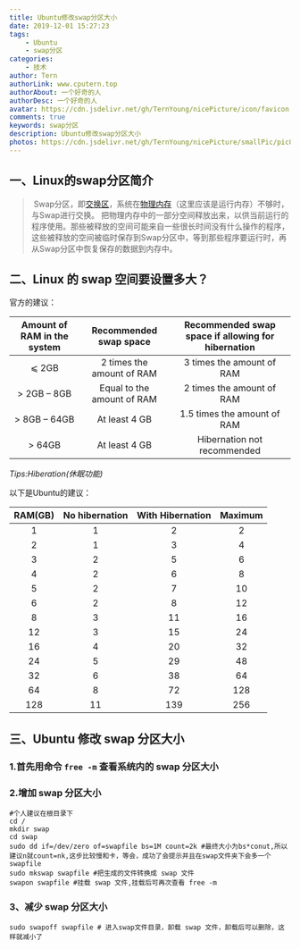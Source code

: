 ```yaml
---
title: Ubuntu修改swap分区大小
date: 2019-12-01 15:27:23
tags: 
	- Ubuntu
	- swap分区
categories:
	- 技术
author: Tern
authorLink: www.cputern.top
authorAbout: 一个好奇的人
authorDesc: 一个好奇的人
avatar: https://cdn.jsdelivr.net/gh/TernYoung/nicePicture/icon/favicon.png
comments: true
keywords: swap分区
description: Ubuntu修改swap分区大小
photos: https://cdn.jsdelivr.net/gh/TernYoung/nicePicture/smallPic/pic095.jpg
---
```




## 一、Linux的swap分区简介

> ​	Swap分区，即[交换区](https://baike.baidu.com/item/交换区)，系统在[物理内存](https://baike.baidu.com/item/物理内存)（这里应该是运行内存）不够时，与Swap进行交换。 把物理内存中的一部分空间释放出来，以供当前运行的程序使用。那些被释放的空间可能来自一些很长时间没有什么操作的程序，这些被释放的空间被临时保存到Swap分区中，等到那些程序要运行时，再从Swap分区中恢复保存的数据到内存中。 

## 二、Linux 的 swap 空间要设置多大？

官方的建议：

| Amount of RAM in the system | Recommended swap space     | Recommended swap space if allowing for hibernation |
| :---------------------------: | :--------------------------: | :--------------------------------------------------: |
| ⩽ 2GB                       | 2 times the amount of RAM  | 3 times the amount of RAM                          |
| \> 2GB – 8GB                | Equal to the amount of RAM | 2 times the amount of RAM                          |
| \> 8GB – 64GB               | At least 4 GB              | 1.5 times the amount of RAM                        |
| \> 64GB                     | At least 4 GB              | Hibernation not recommended                        |

*Tips:Hiberation(休眠功能)*

以下是Ubuntu的建议：

| RAM(GB) | No hibernation | With Hibernation | Maximum |
| :-------: | :--------------: | :----------------: | :-------: |
| 1       | 1              | 2                | 2       |
| 2       | 1              | 3                | 4       |
| 3       | 2              | 5                | 6       |
| 4       | 2              | 6                | 8       |
| 5       | 2              | 7                | 10      |
| 6       | 2              | 8                | 12      |
| 8       | 3              | 11               | 16      |
| 12      | 3              | 15               | 24      |
| 16      | 4              | 20               | 32      |
| 24      | 5              | 29               | 48      |
| 32      | 6              | 38               | 64      |
| 64      | 8              | 72               | 128     |
| 128     | 11             | 139              | 256     |

## 三、Ubuntu 修改 swap 分区大小

### 1.首先用命令 `free -m` 查看系统内的 swap 分区大小

### 2.增加 swap 分区大小

```shell
#个人建议在根目录下
cd /
mkdir swap
cd swap
sudo dd if=/dev/zero of=swapfile bs=1M count=2k #最终大小为bs*conut,所以建议n就count=nk,这步比较慢和卡，等会，成功了会提示并且在swap文件夹下会多一个swapfile
sudo mkswap swapfile #把生成的文件转换成 swap 文件 
swapon swapfile #挂载 swap 文件,挂载后可再次查看 free -m
```

### 3、减少 swap 分区大小

```shell
sudo swapoff swapfile # 进入swap文件目录，卸载 swap 文件，卸载后可以删除，这样就减小了
```

